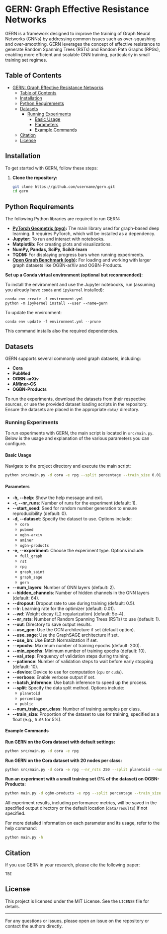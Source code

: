 # GERN: Graph Effective Resistance Networks

GERN is a framework designed to improve the training of Graph Neural Networks (GNNs) by addressing common issues such as over-squashing and over-smoothing. GERN leverages the concept of effective resistance to generate Random Spanning Trees (RSTs) and Random Path Graphs (RPGs), enabling more efficient and scalable GNN training, particularly in small training set regimes.

## Table of Contents

- [GERN: Graph Effective Resistance Networks](#gern-graph-effective-resistance-networks)
  - [Table of Contents](#table-of-contents)
  - [Installation](#installation)
  - [Python Requirements](#python-requirements)
  - [Datasets](#datasets)
    - [Running Experiments](#running-experiments)
      - [Basic Usage](#basic-usage)
      - [Parameters](#parameters)
      - [Example Commands](#example-commands)
  - [Citation](#citation)
  - [License](#license)

## Installation

To get started with GERN, follow these steps:

1. **Clone the repository:**

   ```bash
   git clone https://github.com/username/gern.git
   cd gern
   ```

## Python Requirements

The following Python libraries are required to run GERN:

- **[PyTorch Geometric (pyg)](https://pytorch-geometric.readthedocs.io/):** The main library used for graph-based deep learning. It requires PyTorch, which will be installed as a dependency.
- **Jupyter:** To run and interact with notebooks.
- **Matplotlib:** For creating plots and visualizations.
- **NumPy, Pandas, SciPy, Scikit-learn**
- **TQDM:** For displaying progress bars when running experiments.
- **[Open Graph Benchmark (ogb)](https://ogb.stanford.edu/):** For loading and working with larger graph datasets like OGBN-arXiv and OGBN-Products.
  
**Set up a Conda virtual environment (optional but recommended):**

To install the environment and use the Jupyter notebooks, run (assuming you already have `conda` and `ipykernel` installed):

    conda env create -f environment.yml
    python -m ipykernel install --user --name=gern

To update the environment:

    conda env update -f environment.yml --prune

This command installs also the required dependencies.

## Datasets

GERN supports several commonly used graph datasets, including:

- **Cora**
- **PubMed**
- **OGBN-arXiv**
- **AMiner-CS**
- **OGBN-Products**

To run the experiments, download the datasets from their respective sources, or use the provided dataset loading scripts in the repository. Ensure the datasets are placed in the appropriate `data/` directory.

### Running Experiments

To run experiments with GERN, the main script is located in `src/main.py`. Below is the usage and explanation of the various parameters you can configure.

#### Basic Usage

Navigate to the project directory and execute the main script:

```bash
python src/main.py -d cora -e rpg --split percentage --train_size 0.01
```

#### Parameters

- **-h, --help**: Show the help message and exit.
- **-r, --nr_runs**: Number of runs for the experiment (default: 1).
- **--start_seed**: Seed for random number generation to ensure reproducibility (default: 0).
- **-d, --dataset**: Specify the dataset to use. Options include:
  - `cora`
  - `pubmed`
  - `ogbn-arxiv`
  - `aminer`
  - `ogbn-products`
- **-e, --experiment**: Choose the experiment type. Options include:
  - `full_graph`
  - `rst`
  - `rpg`
  - `graph_saint`
  - `graph_sage`
  - `gern`
- **--num_layers**: Number of GNN layers (default: 2).
- **--hidden_channels**: Number of hidden channels in the GNN layers (default: 64).
- **--dropout**: Dropout rate to use during training (default: 0.5).
- **--lr**: Learning rate for the optimizer (default: 0.01).
- **--wd**: Weight decay (L2 regularization) (default: 5e-4).
- **--nr_rsts**: Number of Random Spanning Trees (RSTs) to use (default: 1).
- **--out**: Directory to save output results.
- **--use_gcn**: Use the GCN architecture if set (default option).
- **--use_sage**: Use the GraphSAGE architecture if set.
- **--use_bn**: Use Batch Normalization if set.
- **--epochs**: Maximum number of training epochs (default: 200).
- **--min_epochs**: Minimum number of training epochs (default: 10).
- **--val_step**: Frequency of validation steps during training.
- **--patience**: Number of validation steps to wait before early stopping (default: 10).
- **--device**: Device to use for computation (`cpu` or `cuda`).
- **--verbose**: Enable verbose output if set.
- **--batch_inference**: Use batch inference to speed up the process.
- **--split**: Specify the data split method. Options include:
  - `planetoid`
  - `percentage`
  - `public`
- **--num_train_per_class**: Number of training samples per class.
- **--train_size**: Proportion of the dataset to use for training, specified as a float (e.g., `0.05` for 5%).

#### Example Commands

**Run GERN on the Cora dataset with default settings:**

   ```bash
   python src/main.py -d cora -e rpg
   ```

**Run GERN on the Cora dataset with 20 nodes per class:**

   ```bash
   python src/main.py -d cora -e rpg --nr_rsts 250 --split planetoid --num_train_per_class 20 --use_gcn --wd 5e-4 --start_seed 0 --num_layers 2 --hidden_channels 64 --nr_runs 100 --start_seed 0
   ```

**Run an experiment with a small training set (1% of the dataset) on OGBN-Products:**

   ```bash
   python main.py -d ogbn-products -e rpg --split percentage --train_size 0.01
   ```

All experiment results, including performance metrics, will be saved in the specified output directory or the default location (`data/results`) if not specified.

For more detailed information on each parameter and its usage, refer to the help command:

```bash
python main.py -h
```

## Citation

If you use GERN in your research, please cite the following paper:

```
TBI
```

## License

This project is licensed under the MIT License. See the `LICENSE` file for details.

---

For any questions or issues, please open an issue on the repository or contact the authors directly.